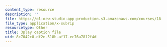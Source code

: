 ```yaml
---
content_type: resource
description: ''
file: https://ol-ocw-studio-app-production.s3.amazonaws.com/courses/18-650-statistics-for-applications-fall-2016/8c7042c8df2e518baf17ec76a7812f4d_4HRhg4eUiMo.vtt
file_type: application/x-subrip
resourcetype: Other
title: 3play caption file
uid: 8c7042c8-df2e-518b-af17-ec76a7812f4d
---
```

